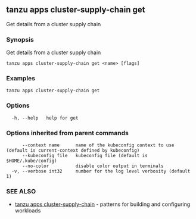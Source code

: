 ## tanzu apps cluster-supply-chain get

Get details from a cluster supply chain

### Synopsis

Get details from a cluster supply chain

```
tanzu apps cluster-supply-chain get <name> [flags]
```

### Examples

```
tanzu apps cluster-supply-chain get
```

### Options

```
  -h, --help   help for get
```

### Options inherited from parent commands

```
      --context name      name of the kubeconfig context to use (default is current-context defined by kubeconfig)
      --kubeconfig file   kubeconfig file (default is $HOME/.kube/config)
      --no-color          disable color output in terminals
  -v, --verbose int32     number for the log level verbosity (default 1)
```

### SEE ALSO

* [tanzu apps cluster-supply-chain](tanzu-apps-cluster-supply-chain.md)	 - patterns for building and configuring workloads
